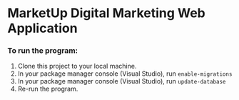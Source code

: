 # MarketUp Digital Marketing Web Application

### To run the program:
1. Clone this project to your local machine.
2. In your package manager console (Visual Studio), run `enable-migrations`
3. In your package manager console (Visual Studio), run `update-database`
4. Re-run the program.
